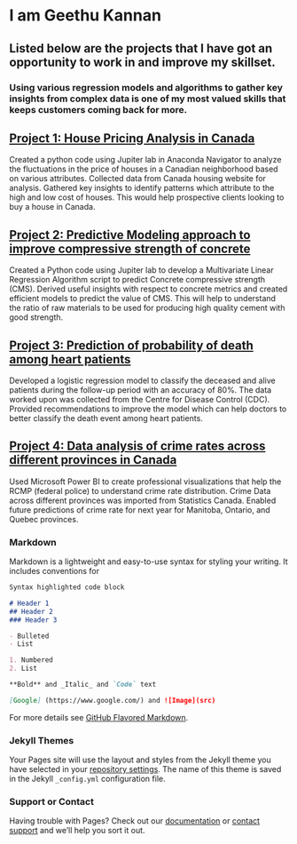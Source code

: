 # I am Geethu Kannan

## Listed below are the projects that I have got an opportunity to work in and improve my skillset.
### Using various regression models and algorithms to gather key insights from complex data is one of my most valued skills that keeps customers coming back for more.

## [Project 1: House Pricing Analysis in Canada](pythoncode/HousePricing.html)

Created a python code using Jupiter lab in Anaconda Navigator to analyze the fluctuations in the price of houses in a Canadian neighborhood based on various attributes.
Collected data from Canada housing website for analysis.
Gathered key insights to identify patterns which attribute to the high and low cost of houses.
This would help prospective clients looking to buy a house in Canada.



##  [Project 2: Predictive Modeling approach to improve compressive strength of concrete](pythoncode/Cement.html)

Created a Python code using Jupiter lab to develop a Multivariate Linear Regression Algorithm script to predict Concrete compressive strength (CMS).
Derived useful insights with respect to concrete metrics and created efficient models to predict the value of CMS.
This will help to understand the ratio of raw materials to be used for producing high quality cement with good strength.



## [Project 3: Prediction of probability of death among heart patients](pythoncode/Death_Event.html)

Developed a logistic regression model to classify the deceased and alive patients during the follow-up period with an accuracy of 80%.
The data worked upon was collected from the Centre for Disease Control (CDC).
Provided recommendations to improve the model which can help doctors to better classify the death event among heart patients.


## [Project 4: Data analysis of crime rates across different provinces in Canada](pythoncode/Project4_CrimeRateAnalysis.docx)

Used Microsoft Power BI to create professional visualizations that help the RCMP (federal police) to understand crime rate distribution.
Crime Data across different provinces was imported from Statistics Canada.
Enabled future predictions of crime rate for next year for Manitoba, Ontario, and Quebec provinces. 


### Markdown

Markdown is a lightweight and easy-to-use syntax for styling your writing. It includes conventions for

```markdown
Syntax highlighted code block

# Header 1
## Header 2
### Header 3

- Bulleted
- List

1. Numbered
2. List

**Bold** and _Italic_ and `Code` text

[Google] (https://www.google.com/) and ![Image](src)
```

For more details see [GitHub Flavored Markdown](https://guides.github.com/features/mastering-markdown/).

### Jekyll Themes

Your Pages site will use the layout and styles from the Jekyll theme you have selected in your [repository settings](https://github.com/GeethuKannan/Portfolio/settings/pages). The name of this theme is saved in the Jekyll `_config.yml` configuration file.

### Support or Contact

Having trouble with Pages? Check out our [documentation](https://docs.github.com/categories/github-pages-basics/) or [contact support](https://support.github.com/contact) and we’ll help you sort it out.
